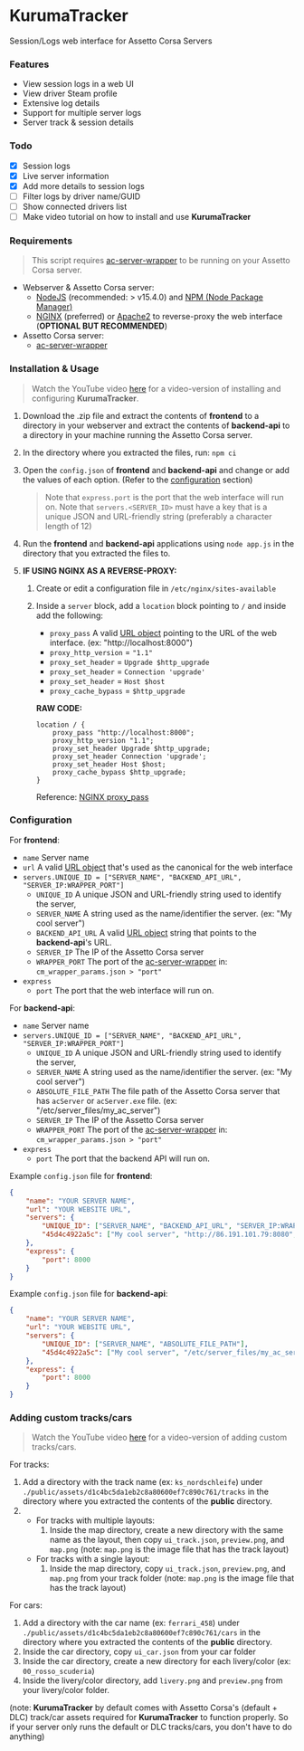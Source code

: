 # KurumaTracker
Session/Logs web interface for Assetto Corsa Servers

### Features
- View session logs in a web UI
- View driver Steam profile
- Extensive log details
- Support for multiple server logs
- Server track & session details

### Todo
- [x] Session logs
- [x] Live server information
- [x] Add more details to session logs
- [ ] Filter logs by driver name/GUID
- [ ] Show connected drivers list
- [ ] Make video tutorial on how to install and use **KurumaTracker**

### Requirements
> This script requires [ac-server-wrapper](https://github.com/gro-ove/ac-server-wrapper) to be running on your Assetto Corsa server.

- Webserver & Assetto Corsa server:
    - [NodeJS](https://nodejs.org/) (recommended: > v15.4.0) and [NPM (Node Package Manager)](https://www.npmjs.com/)
    - [NGINX](https://nginx.org/) (preferred) or [Apache2](https://httpd.apache.org/) to reverse-proxy the web interface (**OPTIONAL BUT RECOMMENDED**)
- Assetto Corsa server:
    - [ac-server-wrapper](https://github.com/gro-ove/ac-server-wrapper)

### Installation & Usage
> Watch the YouTube video [here](https://youtu.be/) for a video-version of installing and configuring **KurumaTracker**.

1. Download the .zip file and extract the contents of **frontend** to a directory in your webserver and extract the contents of **backend-api** to a directory in your machine running the Assetto Corsa server.
2. In the directory where you extracted the files, run: `npm ci`
3. Open the `config.json` of **frontend** and **backend-api** and change or add the values of each option. (Refer to the [configuration](#configuration) section)
    > Note that `express.port` is the port that the web interface will run on.
    > Note that `servers.<SERVER_ID>` must have a key that is a unique JSON and URL-friendly string (preferably a character length of 12)
4. Run the **frontend** and **backend-api** applications using `node app.js` in the directory that you extracted the files to.

5. **IF USING NGINX AS A REVERSE-PROXY:**
    1. Create or edit a configuration file in `/etc/nginx/sites-available`
    2. Inside a `server` block, add a `location` block pointing to `/` and inside add the following:
        - `proxy_pass` A valid [URL object](https://developer.mozilla.org/en-US/docs/Web/API/URL) pointing to the URL of the web interface. (ex: "http://localhost:8000")
        - `proxy_http_version` = `"1.1"`
        - `proxy_set_header` = `Upgrade $http_upgrade`
        - `proxy_set_header` = `Connection 'upgrade'`
        - `proxy_set_header` = `Host $host`
        - `proxy_cache_bypass` = `$http_upgrade`

        **RAW CODE:**
        ```
        location / {
            proxy_pass "http://localhost:8000";
            proxy_http_version "1.1";
            proxy_set_header Upgrade $http_upgrade;
            proxy_set_header Connection 'upgrade';
            proxy_set_header Host $host;
            proxy_cache_bypass $http_upgrade;
        }
        ```
        Reference: [NGINX proxy_pass](https://nginx.org/en/docs/http/ngx_http_proxy_module.html#proxy_pass)

### Configuration
For **frontend**:
- `name` Server name
- `url` A valid [URL object](https://developer.mozilla.org/en-US/docs/Web/API/URL) that's used as the canonical for the web interface
- `servers.UNIQUE_ID = ["SERVER_NAME", "BACKEND_API_URL", "SERVER_IP:WRAPPER_PORT"]`
    - `UNIQUE_ID` A unique JSON and URL-friendly string used to identify the server,
    - `SERVER_NAME` A string used as the name/identifier the server. (ex: "My cool server")
    - `BACKEND_API_URL` A valid [URL object](https://developer.mozilla.org/en-US/docs/Web/API/URL) string that points to the **backend-api**'s URL.
    - `SERVER_IP` The IP of the Assetto Corsa server
    - `WRAPPER_PORT` The port of the [ac-server-wrapper](https://github.com/gro-ove/ac-server-wrapper) in: `cm_wrapper_params.json > "port"`
- `express`
    - `port` The port that the web interface will run on.

For **backend-api**:
- `name` Server name
- `servers.UNIQUE_ID = ["SERVER_NAME", "BACKEND_API_URL", "SERVER_IP:WRAPPER_PORT"]`
    - `UNIQUE_ID` A unique JSON and URL-friendly string used to identify the server,
    - `SERVER_NAME` A string used as the name/identifier the server. (ex: "My cool server")
    - `ABSOLUTE_FILE_PATH` The file path of the Assetto Corsa server that has `acServer` or `acServer.exe` file. (ex: "/etc/server_files/my_ac_server")
    - `SERVER_IP` The IP of the Assetto Corsa server
    - `WRAPPER_PORT` The port of the [ac-server-wrapper](https://github.com/gro-ove/ac-server-wrapper) in: `cm_wrapper_params.json > "port"`
- `express`
    - `port` The port that the backend API will run on.


Example `config.json` file for **frontend**:
```json
{
    "name": "YOUR SERVER NAME",
    "url": "YOUR WEBSITE URL",
    "servers": {
        "UNIQUE_ID": ["SERVER_NAME", "BACKEND_API_URL", "SERVER_IP:WRAPPER_PORT"],
        "45d4c4922a5c": ["My cool server", "http://86.191.101.79:8080", "86.191.101.79:80"]
    },
    "express": {
        "port": 8000
    }
}
```

Example `config.json` file for **backend-api**:
```json
{
    "name": "YOUR SERVER NAME",
    "url": "YOUR WEBSITE URL",
    "servers": {
        "UNIQUE_ID": ["SERVER_NAME", "ABSOLUTE_FILE_PATH"],
        "45d4c4922a5c": ["My cool server", "/etc/server_files/my_ac_server"]
    },
    "express": {
        "port": 8000
    }
}
```

### Adding custom tracks/cars
> Watch the YouTube video [here](https://youtu.be/) for a video-version of adding custom tracks/cars.

For tracks:
1. Add a directory with the track name (ex: `ks_nordschleife`) under `./public/assets/d1c4bc5da1eb2c8a80600ef7c890c761/tracks` in the directory where you extracted the contents of the **public** directory.
2. - For tracks with multiple layouts:
        1. Inside the map directory, create a new directory with the same name as the layout, then copy `ui_track.json`, `preview.png`, and `map.png` (note: `map.png` is the image file that has the track layout)
    - For tracks with a single layout:
        1. Inside the map directory, copy `ui_track.json`, `preview.png`, and `map.png` from your track folder (note: `map.png` is the image file that has the track layout)

For cars:
1. Add a directory with the car name (ex: `ferrari_458`) under `./public/assets/d1c4bc5da1eb2c8a80600ef7c890c761/cars` in the directory where you extracted the contents of the **public** directory.
2. Inside the car directory, copy `ui_car.json` from your car folder
3. Inside the car directory, create a new directory for each livery/color (ex: `00_rosso_scuderia`)
4. Inside the livery/color directory, add `livery.png` and `preview.png` from your livery/color folder.

(note: **KurumaTracker** by default comes with Assetto Corsa's (default + DLC) track/car assets required for **KurumaTracker** to function properly. So if your server only runs the default or DLC tracks/cars, you don't have to do anything)
